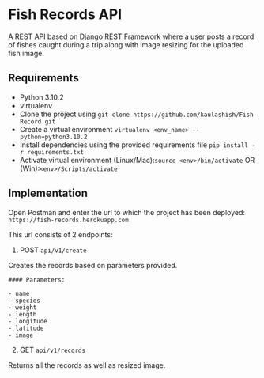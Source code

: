 # Fish Records API

A REST API based on Django REST Framework where a user posts a record of fishes caught during a trip along with image resizing for the uploaded fish image.

## Requirements

- Python 3.10.2
- virtualenv
- Clone the project using `git clone https://github.com/kaulashish/Fish-Record.git`
- Create a virtual environment `virtualenv <env_name> --python=python3.10.2`
- Install dependencies using the provided requirements file `pip install -r requirements.txt`
- Activate virtual environment (Linux/Mac):`source <env>/bin/activate` OR (Win):`<env>/Scripts/activate`

## Implementation

Open Postman and enter the url to which the project has been deployed: `https://fish-records.herokuapp.com`

This url consists of 2 endpoints:

1) POST `api/v1/create`

Creates the records based on parameters provided.

    #### Parameters: 

    - name
    - species
    - weight
    - length
    - longitude
    - latitude
    - image

2) GET `api/v1/records`

Returns all the records as well as resized image.

